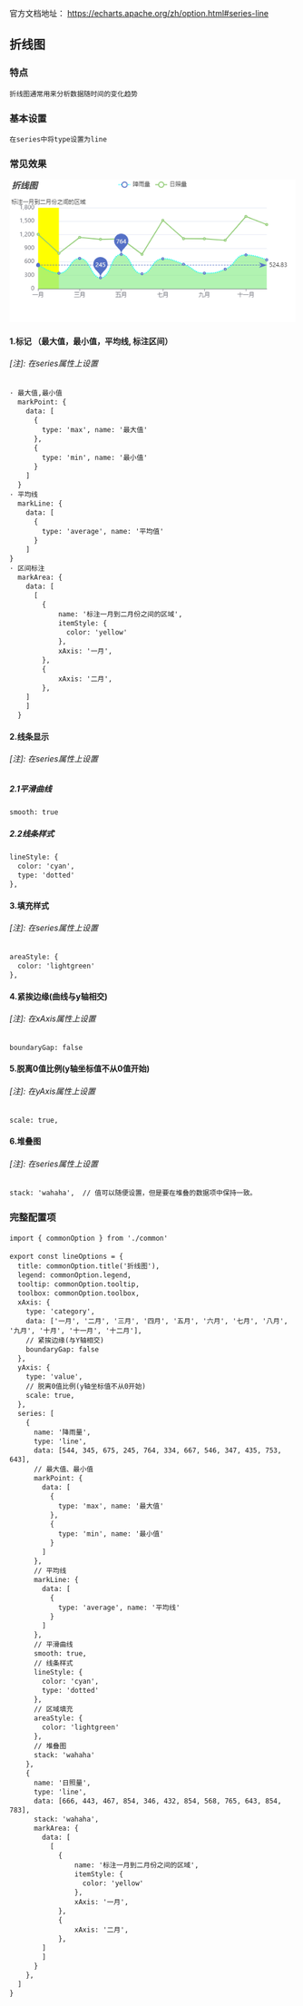 官方文档地址： https://echarts.apache.org/zh/option.html#series-line
## 折线图
### 特点
```
折线图通常用来分析数据随时间的变化趋势
```
### 基本设置
```
在series中将type设置为line
```
### 常见效果
![图片](../images/折线图.png)
#### 1.标记 （最大值，最小值，平均线, 标注区间）
###### [注]: 在series属性上设置
```
· 最大值,最小值
  markPoint: {
    data: [
      {
        type: 'max', name: '最大值'
      },
      {
        type: 'min', name: '最小值'
      }
    ]
  }
· 平均线
  markLine: {
    data: [
      {
        type: 'average', name: '平均值'
      }
    ]
}
· 区间标注
  markArea: {
    data: [
      [
        {
            name: '标注一月到二月份之间的区域',
            itemStyle: {
              color: 'yellow'
            },
            xAxis: '一月',
        },
        {
            xAxis: '二月',
        },
    ]
    ]
  }
```
#### 2.线条显示
###### [注]: 在series属性上设置
##### 2.1平滑曲线
```
smooth: true
```
##### 2.2线条样式
```
lineStyle: {
  color: 'cyan',
  type: 'dotted'
},
```
#### 3.填充样式
###### [注]: 在series属性上设置
```
areaStyle: {
  color: 'lightgreen'
},
```
#### 4.紧挨边缘(曲线与y轴相交)
###### [注]: 在xAxis属性上设置
```
boundaryGap: false
```
#### 5.脱离0值比例(y轴坐标值不从0值开始)
###### [注]: 在yAxis属性上设置
```
scale: true,
```
#### 6.堆叠图
###### [注]: 在series属性上设置
```
stack: 'wahaha',  // 值可以随便设置，但是要在堆叠的数据项中保持一致。
```

### 完整配置项
```
import { commonOption } from './common'

export const lineOptions = {
  title: commonOption.title('折线图'),
  legend: commonOption.legend,
  tooltip: commonOption.tooltip,
  toolbox: commonOption.toolbox,
  xAxis: {
    type: 'category',
    data: ['一月', '二月', '三月', '四月', '五月', '六月', '七月', '八月', '九月', '十月', '十一月', '十二月'],
    // 紧挨边缘(与Y轴相交)
    boundaryGap: false
  },
  yAxis: {
    type: 'value',
    // 脱离0值比例(y轴坐标值不从0开始)
    scale: true,
  },
  series: [
    {
      name: '降雨量',
      type: 'line',
      data: [544, 345, 675, 245, 764, 334, 667, 546, 347, 435, 753, 643],
      // 最大值、最小值
      markPoint: {
        data: [
          {
            type: 'max', name: '最大值'
          },
          {
            type: 'min', name: '最小值'
          }
        ]
      },
      // 平均线
      markLine: {
        data: [
          {
            type: 'average', name: '平均线'
          }
        ]
      },
      // 平滑曲线
      smooth: true,
      // 线条样式
      lineStyle: {
        color: 'cyan',
        type: 'dotted'
      },
      // 区域填充
      areaStyle: {
        color: 'lightgreen'
      },
      // 堆叠图
      stack: 'wahaha'
    },
    {
      name: '日照量',
      type: 'line',
      data: [666, 443, 467, 854, 346, 432, 854, 568, 765, 643, 854, 783],
      stack: 'wahaha',
      markArea: {
        data: [
          [
            {
                name: '标注一月到二月份之间的区域',
                itemStyle: {
                  color: 'yellow'
                },
                xAxis: '一月',
            },
            {
                xAxis: '二月',
            },
        ]
        ]
      }
    },
  ]
}
```